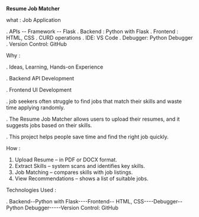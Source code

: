 **Resume Job Matcher**

what  : Job Application

 . APIs -- Framework -- Flask 
 . Backend : Python with Flask
 . Frontend : HTML, CSS 
 . CURD operations
 . IDE: VS Code
 . Debugger: Python Debugger
 . Version Control: GitHub

Why :

. Ideas, Learning, Hands-on Experience

. Backend API Development

. Frontend UI Development

. job seekers often struggle to find jobs that match their skills and waste time applying randomly.

. The Resume Job Matcher allows users to upload their resumes, and it suggests jobs based on their skills.

. This project helps people save time and find the right job quickly.

How :

1. Upload Resume – in PDF or DOCX format.
2. Extract Skills – system scans and identifies key skills.
3. Job Matching – compares skills with job listings.
4. View Recommendations – shows a list of suitable jobs.

Technologies Used :

. Backend--Python with Flask----Frontend-- HTML, CSS----Debugger--Python Debugger-----Version Control: GitHub


